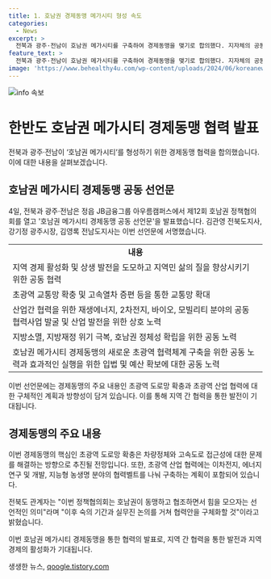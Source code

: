 ```yaml
---
title: 1. 호남권 경제동맹 메가시티 형성 속도
categories:
  - News
excerpt: >
  전북과 광주·전남이 호남권 메가시티를 구축하여 경제동맹을 맺기로 합의했다. 지자체의 공동 번영과 내실 있는 발전을 위한 제12회 호남권 정책협의회가 개최되었고, 세 지역이 지역 경제 활성화와 상생 발전을 위해 협력하고 지방재정 위기 극복, 산업간 협력 등의 내용을 담은 공동 선언문에 서명했다. 이에 따라 초광역 교통망 확충과 산업간 협력사업 발굴 등이 예정되어 있으며, 더불어 협력안을 구체화할 예정이라고 한다. 호남권의 경제 동맹과 공동 협력이 진전될 전망이다.
feature_text: >
  전북과 광주·전남이 호남권 메가시티를 구축하여 경제동맹을 맺기로 합의했다. 지자체의 공동 번영과 내실 있는 발전을 위한 제12회 호남권 정책협의회가 개최되었고, 세 지역이 지역 경제 활성화와 상생 발전을 위해 협력하고 지방재정 위기 극복, 산업간 협력 등의 내용을 담은 공동 선언문에 서명했다. 이에 따라 초광역 교통망 확충과 산업간 협력사업 발굴 등이 예정되어 있으며, 더불어 협력안을 구체화할 예정이라고 한다. 호남권의 경제 동맹과 공동 협력이 진전될 전망이다.
image: 'https://www.behealthy4u.com/wp-content/uploads/2024/06/koreanews.jpg'
---
```


<p><img src="https://www.behealthy4u.com/wp-content/uploads/2024/06/koreanews.jpg" alt="info 속보" /></p>

<h1>한반도 호남권 메가시티 경제동맹 협력 발표</h1>

<p data-ke-size="size16">전북과 광주·전남이 ‘호남권 메가시티’를 형성하기 위한 경제동맹 협력을 합의했습니다. 이에 대한 내용을 살펴보겠습니다.</p>

<h2>호남권 메가시티 경제동맹 공동 선언문</h2>

<p data-ke-size="size16">4일, 전북과 광주·전남은 정읍 JB금융그룹 아우름캠퍼스에서 제12회 호남권 정책협의회를 열고 '호남권 메가시티 경제동맹 공동 선언문'을 발표했습니다. 김관영 전북도지사, 강기정 광주시장, 김영록 전남도지사는 이번 선언문에 서명했습니다.</p>

<table>
  <tr>
    <td style="text-align: center; height: 17px;"><b>내용</b></td>
  </tr>
  <tr>
    <td style="text-align: left; height: 17px;">지역 경제 활성화 및 상생 발전을 도모하고 지역민 삶의 질을 향상시키기 위한 공동 협력</td>
  </tr>
  <tr>
    <td style="text-align: left; height: 17px;">초광역 교통망 확충 및 고속열차 증편 등을 통한 교통망 확대</td>
  </tr>
  <tr>
    <td style="text-align: left; height: 17px;">산업간 협력을 위한 재생에너지, 2차전지, 바이오, 모빌리티 분야의 공동 협력사업 발굴 및 산업 발전을 위한 상호 노력</td>
  </tr>
  <tr>
    <td style="text-align: left; height: 17px;">지방소멸, 지방재정 위기 극복, 호남권 정체성 확립을 위한 공동 노력</td>
  </tr>
  <tr>
    <td style="text-align: left; height: 17px;">호남권 메가시티 경제동맹의 새로운 초광역 협력체계 구축을 위한 공동 노력과 효과적인 실행을 위한 입법 및 예산 확보에 대한 공동 노력</td>
  </tr>
</table>

<p data-ke-size="size16">이번 선언문에는 경제동맹의 주요 내용인 초광역 도로망 확충과 초광역 산업 협력에 대한 구체적인 계획과 방향성이 담겨 있습니다. 이를 통해 지역 간 협력을 통한 발전이 기대됩니다.</p>

<h2>경제동맹의 주요 내용</h2>

<p data-ke-size="size16">이번 경제동맹의 핵심인 초광역 도로망 확충은 차량정체와 고속도로 접근성에 대한 문제를 해결하는 방향으로 추진될 전망입니다. 또한, 초광역 산업 협력에는 이차전지, 에너지 연구 및 개발, 지능형 농생명 분야의 협력벨트를 나눠 구축하는 계획이 포함되어 있습니다.</p>

<p data-ke-size="size16">전북도 관계자는 "이번 정책협의회는 호남권이 동맹하고 협조하면서 힘을 모으자는 선언적인 의미"라며 "이후 숙의 기간과 실무진 논의를 거쳐 협력안을 구체화할 것"이라고 밝혔습니다.</p>

<p data-ke-size="size16">이번 호남권 메가시티 경제동맹을 통한 협력의 발표로, 지역 간 협력을 통한 발전과 지역 경제의 활성화가 기대됩니다.</p>
생생한 뉴스, <a href="https://qoogle.tistory.com" rel="dofollow">qoogle.tistory.com</a>


